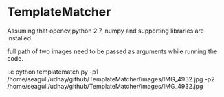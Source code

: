 TemplateMatcher
===============
Assuming that opencv,python 2.7, numpy and supporting libraries are installed.

full path of two images need to be passed as arguments while running the code.

i.e
python templatematch.py -p1 /home/seagull/udhay/github/TemplateMatcher/images/IMG_4932.jpg  -p2  /home/seagull/udhay/github/TemplateMatcher/images/IMG_4932.jpg
